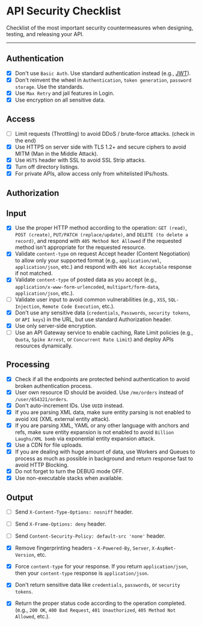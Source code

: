 # API Security Checklist
Checklist of the most important security countermeasures when designing, testing, and releasing your API.


---

## Authentication
- [x] Don't use `Basic Auth`. Use standard authentication instead (e.g., [JWT](https://jwt.io/)).
- [x] Don't reinvent the wheel in `Authentication`, `token generation`, `password storage`. Use the standards.
- [x] Use `Max Retry` and jail features in Login.
- [x] Use encryption on all sensitive data.

## Access
- [ ] Limit requests (Throttling) to avoid DDoS / brute-force attacks. (check in the end)
- [x] Use HTTPS on server side with TLS 1.2+ and secure ciphers to avoid MITM (Man in the Middle Attack).
- [x] Use `HSTS` header with SSL to avoid SSL Strip attacks.
- [x] Turn off directory listings.
- [x] For private APIs, allow access only from whitelisted IPs/hosts.

## Authorization


## Input
- [x] Use the proper HTTP method according to the operation: `GET (read)`, `POST (create)`, `PUT/PATCH (replace/update)`, and `DELETE (to delete a record)`, and respond with `405 Method Not Allowed` if the requested method isn't appropriate for the requested resource.
- [x] Validate `content-type` on request Accept header (Content Negotiation) to allow only your supported format (e.g., `application/xml`, `application/json`, etc.) and respond with `406 Not Acceptable` response if not matched.
- [x] Validate `content-type` of posted data as you accept (e.g., `application/x-www-form-urlencoded`, `multipart/form-data`, `application/json`, etc.).
- [ ] Validate user input to avoid common vulnerabilities (e.g., `XSS`, `SQL-Injection`, `Remote Code Execution`, etc.).
- [x] Don't use any sensitive data (`credentials`, `Passwords`, `security tokens`, or `API keys`) in the URL, but use standard Authorization header.
- [x] Use only server-side encryption.
- [ ] Use an API Gateway service to enable caching, Rate Limit policies (e.g., `Quota`, `Spike Arrest`, or `Concurrent Rate Limit`) and deploy APIs resources dynamically.

## Processing
- [x] Check if all the endpoints are protected behind authentication to avoid broken authentication process.
- [x] User own resource ID should be avoided. Use `/me/orders` instead of `/user/654321/orders`.
- [x] Don't auto-increment IDs. Use `UUID` instead.
- [x] If you are parsing XML data, make sure entity parsing is not enabled to avoid `XXE` (XML external entity attack).
- [x] If you are parsing XML, YAML or any other language with anchors and refs, make sure entity expansion is not enabled to avoid `Billion Laughs/XML bomb` via exponential entity expansion attack.
- [x] Use a CDN for file uploads.
- [x] If you are dealing with huge amount of data, use Workers and Queues to process as much as possible in background and return response fast to avoid HTTP Blocking.
- [x] Do not forget to turn the DEBUG mode OFF.
- [x] Use non-executable stacks when available.

## Output
- [ ] Send `X-Content-Type-Options: nosniff` header.
- [ ] Send `X-Frame-Options: deny` header.
- [ ] Send `Content-Security-Policy: default-src 'none'` header.
- [x] Remove fingerprinting headers - `X-Powered-By`, `Server`, `X-AspNet-Version`, etc.
- [x] Force `content-type` for your response. If you return `application/json`, then your `content-type` response is `application/json`.
- [x] Don't return sensitive data like `credentials`, `passwords`, or `security tokens`.
- [x] Return the proper status code according to the operation completed. (e.g., `200 OK`, `400 Bad Request`, `401 Unauthorized`, `405 Method Not Allowed`, etc.).


